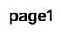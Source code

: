 ---
title: "page1"

css: "scss/partner.scss"

section1:
  title: 'Join the Revolution, Partner with KubeSphere'
  content: 'We look forward to your joining KubeSphere partner program to improve both ecosystems and grow your business. KubeSphere provides resources and rights for partners to help them increase their expertise, deliver open source technologies, and resell products.'
  topImage: 'images/partner/partner-top.jpg'

section2:
  title: 'Together, build partnership for success all over the world'
  content: 'KubeSphere partners play a critical role in KubeSphere go-to-market strategy. KubeSphere partners are located all over the world. We are looking forward to global cooperation as your success is our success.'
  name1: 'USA'
  name2: 'European'
  name3: 'China'
  mapImage: 'images/partner/map.svg'

section3:
  title: 'Partner Types'
  tip: Request now →
  partnerType:
    - title: "App Providers"
      content: "KubeSphere App Store is a great place to showcase your application,  KubeSphere bring your applications to tens of thousands of users, making them deploy your App to Kubernetes with one click."
      link: ""
    
    - title: "Consulting"
      content: "KubeSphere App Store is a great place to showcase your application, users can quickly deploy your application to Kubernetes using KubeSphere. Submit your application to KubeSphere App Store now!"
      link: ""

    - title: "Cloud Providers"
      content: "KubeSphere App Store is a great place to showcase your application, users can quickly deploy your application to Kubernetes using KubeSphere. Submit your application to KubeSphere App Store now!"
      link: ""

    - title: "Go-To-Market"
      content: "KubeSphere App Store is a great place to showcase your application, users can quickly deploy your application to Kubernetes using KubeSphere. Submit your application to KubeSphere App Store now!"
      link: ""

section4:
  title: 'Featured Partners'
  content: 'KubeSphere is trusted by various enterprises and organizations to the innovators driving the future of software.'
  featuredPartnerList:
    - icon: "images/partner/partner1.jpg"
      partnerType: "Go-To-Market"

    - icon: "images/partner/partner2.jpg"
      partnerType: "Go-To-Market"

    - icon: "images/partner/partner3.jpg"
      partnerType: "Go-To-Market"

    - icon: "images/partner/partner4.jpg"
      partnerType: "Go-To-Market"

    - icon: "images/partner/partner5.jpg"
      partnerType: "Go-To-Market"

    - icon: "images/partner/partner6.jpg"
      partnerType: "Go-To-Market"

    - icon: "images/partner/partner7.jpg"
      partnerType: "Go-To-Market"
---
